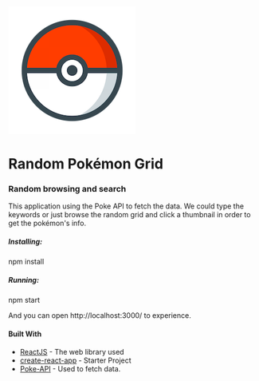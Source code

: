 <img src='./public/pokeapi_logo.png'>

# Random Pokémon Grid

### Random browsing and search

This application using the Poke API to fetch the data.
We could type the keywords or just browse the random grid and click a thumbnail in order to get the pokémon's info.

##### Installing:

npm install

##### Running:

npm start

And you can open http://localhost:3000/ to experience.

#### Built With

- [ReactJS](https://facebook.github.io/react/) - The web library used
- [create-react-app](https://github.com/facebookincubator/create-react-app) - Starter Project
- [Poke-API](https://pokeapi.co/) - Used to fetch data.
